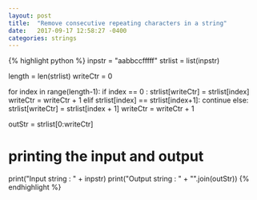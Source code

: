 ```yaml
---
layout: post
title:  "Remove consecutive repeating characters in a string"
date:   2017-09-17 12:58:27 -0400
categories: strings
---
```


{% highlight python %}
inpstr = "aabbccfffff"
strlist = list(inpstr)

length   = len(strlist)
writeCtr = 0

for index in range(length-1):
    if index == 0 :
        strlist[writeCtr] = strlist[index]
        writeCtr = writeCtr + 1
    elif strlist[index] == strlist[index+1]:
        continue
    else:
        strlist[writeCtr] = strlist[index + 1]
        writeCtr = writeCtr + 1


outStr = strlist[0:writeCtr]


# printing the input and output
print("Input string  : " + inpstr)
print("Output string : " + "".join(outStr))
{% endhighlight %}
